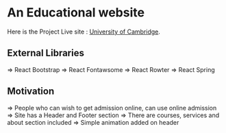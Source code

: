 # An Educational website

Here is the Project Live site :  [University of Cambridge](https://university-of-cambridge.netlify.app/services).

## External Libraries

=> React Bootstrap
=> React Fontawsome
=> React Rowter
=> React Spring

## Motivation
=> People who can wish to get admission online, can use online admission
=> Site has a Header and Footer section
=> There are courses, services and about section included
=> Simple animation added on header
